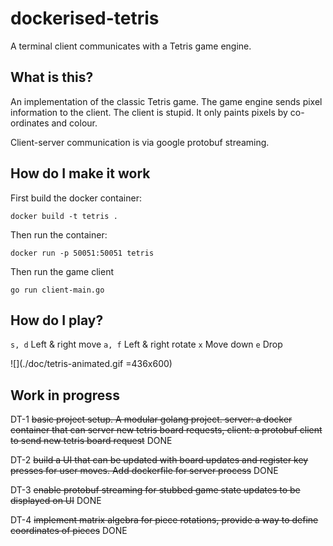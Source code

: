 # dockerised-tetris
A terminal client communicates with a Tetris game engine.

## What is this?
An implementation of the classic Tetris game.  The game engine sends pixel information to the client.
The client is stupid.  It only paints pixels by co-ordinates and colour.

Client-server communication is via google protobuf streaming.


## How do I make it work

First build the docker container:

`docker build -t tetris .`

Then run the container:

`docker run -p 50051:50051 tetris`

Then run the game client

`go run client-main.go`

## How do I play?

`s, d` Left & right move
`a, f` Left & right rotate
`x` Move down
`e` Drop


![](./doc/tetris-animated.gif =436x600)

## Work in progress

DT-1
~~basic project setup.  A modular golang project.  server: a docker container that can server new tetris board requests, client: a protobuf client to send new tetris board request~~
DONE

DT-2
~~build a UI that can be updated with board updates and register key presses for user moves.  Add dockerfile for server process~~
DONE

DT-3
~~enable protobuf streaming for stubbed game state updates to be displayed on UI~~
DONE

DT-4
~~implement matrix algebra for piece rotations, provide a way to define coordinates of pieces~~
DONE
